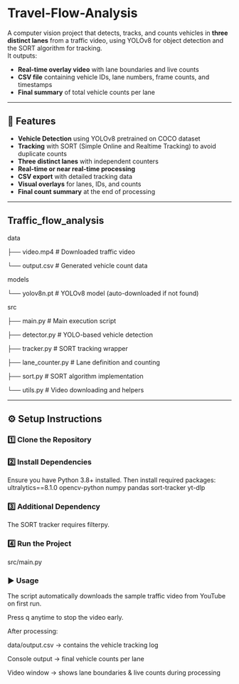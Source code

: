 # Travel-Flow-Analysis

A computer vision project that detects, tracks, and counts vehicles in **three distinct lanes** from a traffic video, using YOLOv8 for object detection and the SORT algorithm for tracking.  
It outputs:
- **Real-time overlay video** with lane boundaries and live counts  
- **CSV file** containing vehicle IDs, lane numbers, frame counts, and timestamps  
- **Final summary** of total vehicle counts per lane  

---

## 📌 Features
- **Vehicle Detection** using YOLOv8 pretrained on COCO dataset
- **Tracking** with SORT (Simple Online and Realtime Tracking) to avoid duplicate counts
- **Three distinct lanes** with independent counters
- **Real-time or near real-time processing**
- **CSV export** with detailed tracking data
- **Visual overlays** for lanes, IDs, and counts
- **Final count summary** at the end of processing

---

## Traffic_flow_analysis

data

├── video.mp4   # Downloaded traffic video

└── output.csv   # Generated vehicle count data

models

└── yolov8n.pt   # YOLOv8 model (auto-downloaded if not found)

src

├── main.py   # Main execution script

├── detector.py   # YOLO-based vehicle detection

├── tracker.py   # SORT tracking wrapper

├── lane_counter.py   # Lane definition and counting

├── sort.py   # SORT algorithm implementation

└── utils.py   # Video downloading and helpers

---

## ⚙️ Setup Instructions

### 1️⃣ Clone the Repository

### 2️⃣ Install Dependencies
Ensure you have Python 3.8+ installed.
Then install required packages:
ultralytics==8.1.0
opencv-python
numpy
pandas
sort-tracker
yt-dlp

### 3️⃣ Additional Dependency
The SORT tracker requires filterpy.

### 4️⃣ Run the Project
src/main.py

### ▶️ Usage

The script automatically downloads the sample traffic video from YouTube on first run.

Press q anytime to stop the video early.

After processing:

data/output.csv → contains the vehicle tracking log

Console output → final vehicle counts per lane

Video window → shows lane boundaries & live counts during processing




